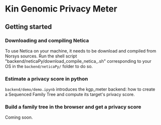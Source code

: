 # Kin Genomic Privacy Meter

## Getting started

### Downloading and compiling Netica

To use Netica on your machine, it needs to be download and compiled from Norsys sources.
Run the shell script "backend/neticaPy/download_compile_netica_<your OS>.sh" corresponding to your OS in the ```backend/neticaPy/``` folder to do so.

### Estimate a privacy score in python

```backend/demo/demo.ipynb``` introduces the kgp_meter backend: how to create a Sequenced Family Tree and compute its target's privacy score.

### Build a family tree in the browser and get a privacy score

Coming soon.